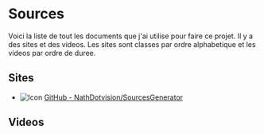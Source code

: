 # Sources

Voici la liste de tout les documents que j'ai utilise pour faire ce projet. Il y a des sites et des videos. Les sites sont classes par ordre alphabetique et les videos par ordre de duree.

## Sites

- ![Icon](https://github.githubassets.com/favicons/favicon.png) [GitHub - NathDotvision/SourcesGenerator](https://github.com/NathDotvision/SourcesGenerator)


## Videos

